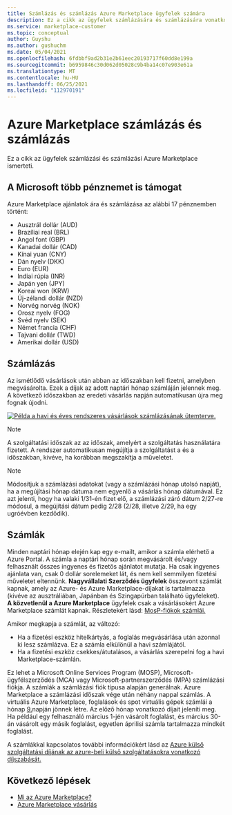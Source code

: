```yaml
---
title: Számlázás és számlázás Azure Marketplace ügyfelek számára
description: Ez a cikk az ügyfelek számlázására és számlázására vonatkozó gyakori Azure Marketplace ismerteti.
ms.service: marketplace-customer
ms.topic: conceptual
author: Guyshu
ms.author: gushuchm
ms.date: 05/04/2021
ms.openlocfilehash: 6fdbbf9ad2b31e2b61eec20193717f60dd8e199a
ms.sourcegitcommit: b6959846c30d062d05028c9b4ba14c07e903e61a
ms.translationtype: MT
ms.contentlocale: hu-HU
ms.lasthandoff: 06/25/2021
ms.locfileid: "112970191"
---
```

# <a name="azure-marketplace-billing-and-invoicing"></a>Azure Marketplace számlázás és számlázás

Ez a cikk az ügyfelek számlázási és számlázási Azure Marketplace ismerteti.

## <a name="microsoft-supports-multiple-currencies"></a>A Microsoft több pénznemet is támogat

Azure Marketplace ajánlatok ára és számlázása az alábbi 17 pénznemben történt:

- Ausztrál dollár (AUD)
- Brazíliai real (BRL)
- Angol font (GBP)
- Kanadai dollár (CAD)
- Kínai yuan (CNY)
- Dán nyelv (DKK)
- Euro (EUR)
- Indiai rúpia (INR)
- Japán yen (JPY)
- Koreai won (KRW)
- Új-zélandi dollár (NZD)
- Norvég norvég (NOK)
- Orosz nyelv (FOG)
- Svéd nyelv (SEK)
- Német francia (CHF)
- Tajvani dollár (TWD)
- Amerikai dollár (USD)

## <a name="billing"></a>Számlázás

Az ismétlődő vásárlások után abban az időszakban kell fizetni, amelyben megvásárolta. Ezek a díjak az adott naptári hónap számláján jelennek meg. A következő időszakban az eredeti vásárlás napján automatikusan újra meg fognak újodni.

[![Példa a havi és éves rendszeres vásárlások számlázásának ütemterve.](media/billing/billing-charges-recurring.png)](media/billing/billing-charges-recurring.png#lightbox)

>[!NOTE]
> A szolgáltatási időszak az az időszak, amelyért a szolgáltatás használatára fizetett. A rendszer automatikusan megújítja a szolgáltatást a és a időszakban, kivéve, ha korábban megszakítja a műveletet.

> [!NOTE]
> Módosítjuk a számlázási adatokat (vagy a számlázási hónap utolsó napját), ha a megújítási hónap dátuma nem egyenlő a vásárlás hónap dátumával. Ez azt jelenti, hogy ha valaki 1/31-én fizet elő, a számlázási záró dátum 2/27-re módosul, a megújítási dátum pedig 2/28 (2/28, illetve 2/29, ha egy ugróévben kezdődik).

## <a name="invoices"></a>Számlák

Minden naptári hónap elején kap egy e-mailt, amikor a számla elérhető a Azure Portal. A számla a naptári hónap során megvásárolt és/vagy felhasznált összes ingyenes és fizetős ajánlatot mutatja. Ha csak ingyenes ajánlata van, csak 0 dollár sorelemeket lát, és nem kell semmilyen fizetési műveletet eltennünk. **Nagyvállalati Szerződés ügyfelek** összevont számlát kapnak, amely az Azure- és Azure Marketplace-díjakat is tartalmazza (kivéve az ausztráliában, Japánban és Szingapúrban található ügyfeleket). **A közvetlenül a Azure Marketplace** ügyfelek csak a vásárlásokért Azure Marketplace számlát kapnak. Részletekért lásd: [MosP-fiókok számlái.](/azure/cost-management-billing/understand/download-azure-invoice#invoices-for-mosp-billing-accounts)

Amikor megkapja a számlát, az változó:

- Ha a fizetési eszköz hitelkártyás, a foglalás megvásárlása után azonnal ki lesz számlázva. Ez a számla elkülönül a havi számlájától.
- Ha a fizetési eszköz csekkes/átutalásos, a vásárlás szerepelni fog a havi Marketplace-számlán.

Ez lehet a Microsoft Online Services Program (MOSP), Microsoft-ügyfélszerződés (MCA) vagy Microsoft-partnerszerződés (MPA) számlázási fiókja. A számlák a számlázási fiók típusa alapján generálnak. Azure Marketplace a számlázási időszak vége után néhány nappal számlás. A virtuális Azure Marketplace, foglalások és spot virtuális gépek számlái a hónap [9.](/azure/cost-management-billing/understand/download-azure-invoice#invoices-for-mosp-billing-accounts)napján jönnek létre. Az előző hónap vonatkozó díjait jeleníti meg. Ha például egy felhasználó március 1-jén vásárolt foglalást, és március 30-án vásárolt egy másik foglalást, egyetlen áprilisi számla tartalmazza mindkét foglalást.

A számlákkal kapcsolatos további információkért lásd az [Azure külső szolgáltatási díjának az azure-beli külső szolgáltatásokra vonatkozó díjszabását.](/azure/cost-management-billing/understand/understand-azure-marketplace-charges)

## <a name="next-steps"></a>Következő lépések

- [Mi az Azure Marketplace?](azure-marketplace-overview.md)
- [Azure Marketplace vásárlás](azure-purchasing-invoicing.md)
